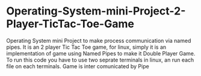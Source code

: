 # Operating-System-mini-Project-2-Player-TicTac-Toe-Game
Operating System mini Project to make process communication via named pipes. It is an 2 player Tic Tac Toe game, for linux, simply it is an implementation of game using Named Pipes to make it Double Player Game.
To run this code you have to use two seprate terminals in linux, an run each file on each terminals.
Game is inter comunicated by Pipe
